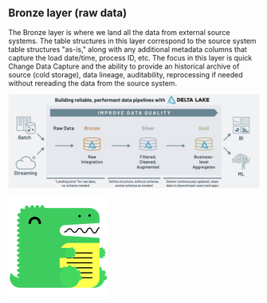 

## Bronze layer (raw data)

The Bronze layer is where we land all the data from external source systems. The table structures in this layer correspond to the source system table structures "as-is," along with any additional metadata columns that capture the load date/time, process ID, etc. The focus in this layer is quick Change Data Capture and the ability to provide an historical archive of source (cold storage), data lineage, auditability, reprocessing if needed without rereading the data from the source system.

<img src="/img/medallion.png" alt="docu" />



![medallion](/img/docusaurus.png)


